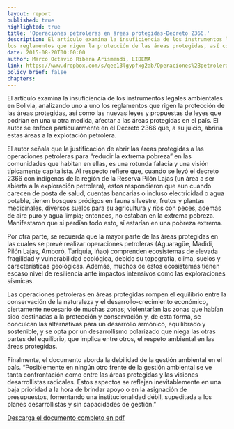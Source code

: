 ```yaml
---
layout: report
published: true
highlighted: true
title: 'Operaciones petroleras en áreas protegidas-Decreto 2366.'
description: El artículo examina la insuficiencia de los instrumentos legales ambientales en Bolivia, analizando
los reglamentos que rigen la protección de las áreas protegidas, así como las nuevas leyes y propuestas de leyes que podrían afectar a las áreas protegidas en el país, particularmente el Decreto 2366.
date: 2015-08-20T00:00:00
author: Marco Octavio Ribera Arismendi, LIDEMA
link: https://www.dropbox.com/s/qee13lgypfxg2ab/Operaciones%2Bpetroleras%2Ben%2BAPS%2B-%2BDecreto%2B2366%2B.pdf?dl=0
policy_brief: false
chapters:
---
```

El artículo examina la insuficiencia de los instrumentos legales ambientales en Bolivia, analizando uno a uno los reglamentos que rigen la protección de las áreas protegidas, así como las nuevas leyes y propuestas de leyes que podrían en una u otra medida, afectar a las áreas protegidas en el país. El autor se enfoca particularmente en el Decreto 2366 que, a su juicio, abriría estas áreas a la explotación petrolera.

El autor señala que la justificación de abrir las áreas protegidas a las operaciones petroleras para “reducir la extrema pobreza” en las comunidades que habitan en ellas, es una rotunda falacia y una visión típicamente capitalista. Al respecto refiere que, cuando se leyó el decreto 2366 con indígenas de la región de la Reserva Pilón Lajas (un área a ser abierta a la exploración petrolera), estos respondieron que aun cuando carecen de posta de salud, cuentas bancarias o incluso electricidad o agua potable, tienen bosques pródigos en fauna silvestre, frutos y plantas medicinales, diversos suelos para su agricultura y ríos con peces, además de aire puro y agua limpia; entonces, no estaban en la extrema pobreza. Manifestaron que si perdían todo esto, sí estarían en una pobreza extrema.

Por otra parte, se recuerda que la mayor parte de las áreas protegidas en las cuales se prevé realizar operaciones petroleras (Aguaragüe, Madidi, Pilón Lajas, Amboró, Tariquia, Iñao) comprenden ecosistemas de elevada fragilidad y vulnerabilidad ecológica, debido su topografía, clima, suelos y características geológicas. Además, muchos de estos ecosistemas tienen escaso nivel de resiliencia ante impactos intensivos como las exploraciones sísmicas.

Las operaciones petroleras en áreas protegidas rompen el equilibrio entre la conservación de la naturaleza y el desarrollo-crecimiento económico, ciertamente necesario de muchas zonas; violentarían las zonas que habían sido destinadas a la protección y conservación y, de esta forma, se conculcan las alternativas para un desarrollo armónico, equilibrado y sostenible, y se opta por un desarrollismo polarizado que niega las otras partes del equilibrio, que implica entre otros, el respeto ambiental en las áreas protegidas.

Finalmente, el documento aborda la debilidad de la gestión ambiental en el país. “Posiblemente en ningún otro frente de la gestión ambiental se ve tanta confrontación como entre las áreas protegidas y las visiones desarrollistas radicales. Estos aspectos se reflejan inevitablemente en una baja prioridad a la hora de brindar apoyo o en la asignación de presupuestos, fomentando una institucionalidad débil, supeditada a los planes desarrollistas y sin capacidades de gestión.”

[Descarga el documento completo en pdf]( https://www.dropbox.com/s/qee13lgypfxg2ab/Operaciones%2Bpetroleras%2Ben%2BAPS%2B-%2BDecreto%2B2366%2B.pdf?dl=0)
